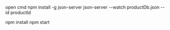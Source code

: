 open cmd
npm install -g json-server
json-server --watch productDb.json --id productId

npm install 
npm start